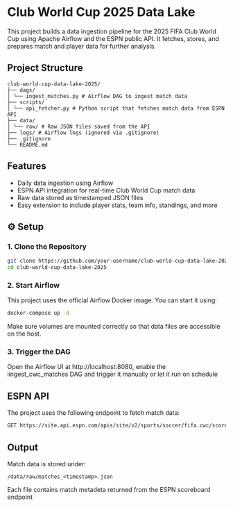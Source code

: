 # Club World Cup 2025 Data Lake

This project builds a data ingestion pipeline for the 2025 FIFA Club World Cup using Apache Airflow and the ESPN public API. It fetches, stores, and prepares match and player data for further analysis.

## Project Structure

```
club-world-cup-data-lake-2025/
├── dags/
│ └── ingest_matches.py # Airflow DAG to ingest match data
├── scripts/
│ └── api_fetcher.py # Python script that fetches match data from ESPN API
├── data/
│ └── raw/ # Raw JSON files saved from the API
├── logs/ # Airflow logs (ignored via .gitignore)
├── .gitignore
└── README.md
```

## Features

- Daily data ingestion using Airflow
- ESPN API integration for real-time Club World Cup match data
- Raw data stored as timestamped JSON files
- Easy extension to include player stats, team info, standings, and more

## ⚙️ Setup

### 1. Clone the Repository

```bash
git clone https://github.com/your-username/club-world-cup-data-lake-2025.git
cd club-world-cup-data-lake-2025
```
### 2. Start Airflow

This project uses the official Airflow Docker image. You can start it using:

```bash
docker-compose up -d
```

Make sure volumes are mounted correctly so that data files are accessible on the host.

### 3. Trigger the DAG

Open the Airflow UI at http://localhost:8080, enable the iingest_cwc_matches DAG and trigger
it manually or let it run on schedule

## ESPN API

The project uses the following endpoint to fetch match data:

```bash
GET https://site.api.espn.com/apis/site/v2/sports/soccer/fifa.cwc/scoreboard?dates=YYYYMMDD
```

## Output

Match data is stored under:

```pgsql
/data/raw/matches_<timestamp>.json
```

Each file contains match metadeta returned from the ESPN scoreboard endpoint